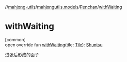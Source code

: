//[mahjong-utils](../../../index.md)/[mahjongutils.models](../index.md)/[Penchan](index.md)/[withWaiting](with-waiting.md)

# withWaiting

[common]\
open override fun [withWaiting](with-waiting.md)(tile: [Tile](../-tile/index.md)): [Shuntsu](../-shuntsu/index.md)

进张后形成的面子
